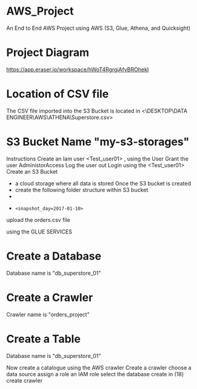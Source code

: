 # AWS_Project
An End to End AWS Project using AWS (S3, Glue, Athena, and Quicksight)

# Project Diagram
https://app.eraser.io/workspace/hWoT4RgrgiAfvBROhekI


# Location of CSV file 
The CSV file imported into the S3 Bucket is located in <\DESKTOP\DATA ENGINEER\AWS\ATHENA\Superstore.csv>

# S3 Bucket Name "my-s3-storages"

Instructions
Create an Iam user <Test_user01> , using the <Root> User
Grant the user AdministorAccess
Log the <Root> user out
Login using the <Test_user01>
Create an S3 Bucket 
  - a cloud storage where all data is stored
Once the S3 bucket is created
  - create the following folder structure within S3 bucket
  -   <orders>
  -     <snapshot_day=2017-01-10>      
upload the orders.csv file

using the GLUE SERVICES

# Create a Database 
Database name is  "db_superstore_01"

# Create a Crawler
Crawler name is  "orders_project"

# Create a Table
Database name is  "db_superstore_01"


Now create a catalogue using the AWS crawler
Create a crawler
choose a data source 
assign a role an IAM role 
select the database create in (18)
create crawler
